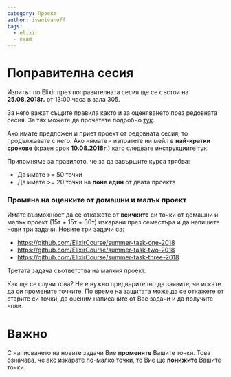```yaml
---
category: Проект
author: ivanivanoff
tags:
  - elixir
  - exam
---
```

# Поправителна сесия

Изпитът по Elixir през поправителната сесия ще се състои на **25.08.2018г.** от 13:00 часа в зала 305.

За него важат същите правила както и за оценяването през редовната сесия. За тях можете да прочетете подробно [тук](https://elixir-lang.bg/posts/project).

Ако имате предложен и приет проект от редовната сесия, то продължавате с него. Ако нямате - изпратете ни мейл в **най-кратки срокове** (краен срок **10.08.2018г.**) като следвате инструкциите [тук](https://elixir-lang.bg/posts/project).

Припомняме за правилото, че за да завършите курса трябва:
- Да имате >= 50 точки
- Да имате >= 20 точки на **поне един** от двата проекта

### Промяна на оценките от домашни и малък проект

Имате възможност да се откажете от **всичките** си точки от домашни и малък проект (15т + 15т + 30т) изкарани през семестъра и да напишете нови три задачи.
Новите три задачи са:
- <https://github.com/ElixirCourse/summer-task-one-2018>
- <https://github.com/ElixirCourse/summer-task-two-2018>
- <https://github.com/ElixirCourse/summer-task-three-2018>

Третата задача съответства на малкия проект.

Как ще се случи това? Не е нужно предварително да заявите, че искате да си промените точките. По време на защитата може да се откажете от старите си точки, да оценим написаните от Вас задачи и да получите нови.

# Важно
С написването на новите задачи Вие **променяте** Вашите точки. Това означава, че ако изкарате по-малко точки, то Вие ще **понижите** Вашите точки.

